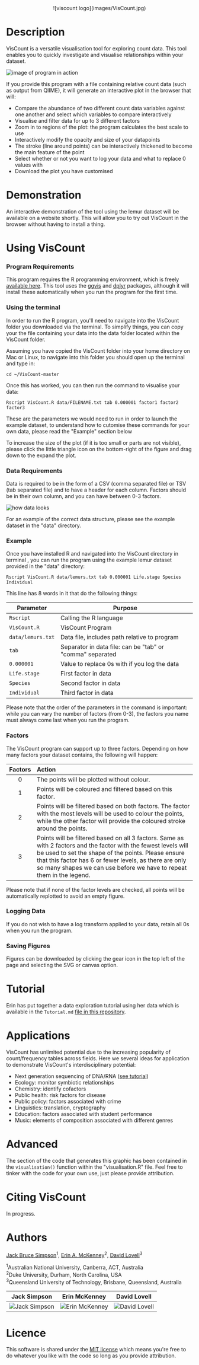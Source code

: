 <center>![viscount logo](images/VisCount.jpg)</center>

# Description
VisCount is a versatile visualisation tool for exploring count data. This tool enables you to quickly investigate and visualise relationships within your dataset.

![image of program in action](images/plot2.png)

If you provide this program with a file containing relative count data (such as output from QIIME), it will generate an interactive plot in the browser that will:

* Compare the abundance of two different count data variables against one another and select which variables to compare interactively
* Visualise and filter data for up to 3 different factors
* Zoom in to regions of the plot: the program calculates the best scale to use
* Interactively modify the opacity and size of your datapoints
* The stroke (line around points) can be interactively thickened to become the main feature of the point
* Select whether or not you want to log your data and what to replace 0 values with
* Download the plot you have customised

# Demonstration

An interactive demonstration of the tool using the lemur dataset will be available on a website shortly. This will allow you to try out VisCount in the browser without having to install a thing.

# Using VisCount

### Program Requirements
This program requires the R programming environment, which is freely [available here](https://www.r-project.org/). This tool uses the [ggvis](https://cran.r-project.org/web/packages/ggvis/index.html) and [dplyr](https://cran.r-project.org/web/packages/dplyr/index.html) packages, although it will install these automatically when you run the program for the first time.

### Using the terminal

In order to run the R program, you'll need to navigate into the VisCount folder you downloaded via the terminal. To simplify things, you can copy your the file containing your data into the data folder located within the VisCount folder.

Assuming you have copied the VisCount folder into your home directory on Mac or Linux, to navigate into this folder you should open up the terminal and type in:

`cd ~/VisCount-master`

Once this has worked, you can then run the command to visualise your data:

`Rscript VisCount.R data/FILENAME.txt tab 0.000001 factor1 factor2 factor3`

These are the parameters we would need to run in order to launch the example dataset, to understand how to cutomise these commands for your own data, please read the "Example" section below

To increase the size of the plot (if it is too small or parts are not visible), please click the little triangle icon on the bottom-right of the figure and drag down to the expand the plot.

### Data Requirements

Data is required to be in the form of a CSV (comma separated file) or TSV (tab separated file) and to have a header for each column. Factors should be in their own column, and you can have between 0-3 factors.

![how data looks](images/short.png)

For an example of the correct data structure, please see the example dataset in the "data" directory.

### Example
Once you have installed R and navigated into the VisCount directory in terminal , you can run the program using the example lemur dataset provided in the "data" directory:

`Rscript VisCount.R data/lemurs.txt tab 0.000001 Life.stage Species Individual`

This line has 8 words in it that do the following things:

Parameter | Purpose
--- | ---
`Rscript`| Calling the R language
`VisCount.R` | VisCount Program
`data/lemurs.txt` | Data file, includes path relative to program
`tab` | Separator in data file: can be "tab" or "comma" separated
`0.000001` | Value to replace 0s with if you log the data
`Life.stage` | First factor in data
`Species` | Second factor in data
`Individual` | Third factor in data

Please note that the order of the parameters in the command is important: while you can vary the number of factors (from 0-3), the factors you name must always come last when you run the program.

### Factors

The VisCount program can support up to three factors. Depending on how many factors your dataset contains, the following will happen:

Factors | Action
:---: | :---
0 | The points will be plotted without colour.
1 | Points will be coloured and filtered based on this factor.
2 | Points will be filtered based on both factors. The factor with the most levels will be used to colour the points, while the other factor will provide the coloured stroke around the points.
3 | Points will be filtered based on all 3 factors. Same as with 2 factors and the factor with the fewest levels will be used to set the shape of the points. Please ensure that this factor has 6 or fewer levels, as there are only so many shapes we can use before we have to repeat them in the legend.

Please note that if none of the factor levels are checked, all points will be automatically replotted to avoid an empty figure.

### Logging Data

If you do not wish to have a log transform applied to your data, retain all 0s when you run the program.

### Saving Figures

Figures can be downloaded by clicking the gear icon in the top left of the page and selecting the SVG or canvas option.

# Tutorial

Erin has put together a data exploration tutorial using her data which is available in the `Tutorial.md` [file in this repository](Tutorial.md).

# Applications

VisCount has unlimited potential due to the increasing popularity of count/frequency tables across fields. Here we several ideas for application to demonstrate VisCount's interdisciplinary potential:

* Next generation sequencing of DNA/RNA ([see tutorial](/Tutorial.md))
* Ecology: monitor symbiotic relationships
* Chemistry: identify cofactors
* Public health: risk factors for disease
* Public policy: factors associated with crime
* Linguistics: translation, cryptography
* Education: factors associated with student performance
* Music: elements of composition associated with different genres

# Advanced

The section of the code that generates this graphic has been contained in the `visualisation()` function within the "visualisation.R" file. Feel free to tinker with the code for your own use, just please provide attribution.

# Citing VisCount
In progress.

# Authors

[Jack Bruce Simpson](http://www.jacksimpson.co/)<sup>1</sup>, [Erin A. McKenney](https://sites.google.com/site/mckenneyscientist/home)<sup>2</sup>, [David Lovell](http://staff.qut.edu.au/staff/lovelldr/)<sup>3</sup>

<sup>1</sup>Australian National University, Canberra, ACT, Australia<br />
<sup>2</sup>Duke University, Durham, North Carolina, USA<br />
<sup>3</sup>Queensland University of Technology, Brisbane, Queensland, Australia<br />

Jack Simpson | Erin McKenney | David Lovell
:---: | :---: | :---:
![Jack Simpson](images/jack.jpg)  | ![Erin McKenney](images/McKenney.jpg) | ![David Lovell](images/lovell.jpg)

# Licence
This software is shared under the [MIT license](http://choosealicense.com/licenses/mit/) which means you're free to do whatever you like with the code so long as you provide attribution.
